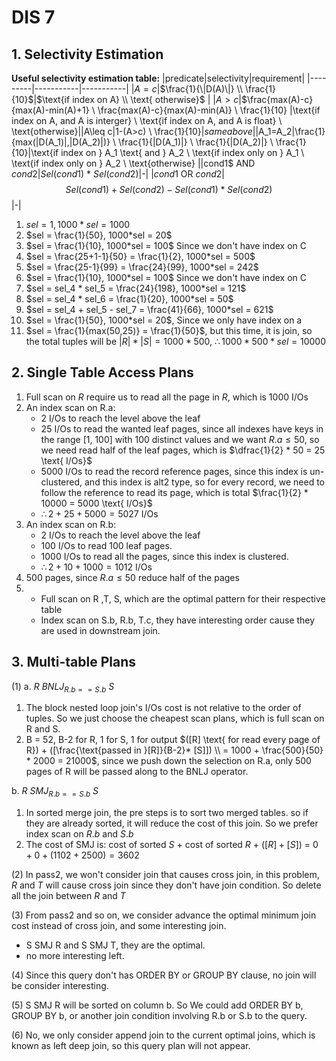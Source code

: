 # DIS 7

## 1. Selectivity Estimation

**Useful selectivity estimation table:**
|predicate|selectivity|requirement|
|---------|-----------|-----------|
|$A=c$|$\frac{1}{\|D(A)\|} \\ \frac{1}{10}$|$\text{if index on A} \\ \text{ otherwise}$ |
|$A>c$|$\frac{max(A)-c}{max(A)-min(A)+1} \\ \frac{max(A)-c}{max(A)-min(A)} \\ \frac{1}{10} $|$\text{if index on A, and A is interger} \\ \text{if index on A, and A is float} \\ \text{otherwise}$|
|$A\leq c$|$1-(A>c) \\ \frac{1}{10}$|same above|
|$A_1=A_2$|$\frac{1}{max(\|D(A_1)\|,\|D(A_2)\|)} \\ \frac{1}{\|D(A_1)\|} \\ \frac{1}{\|D(A_2)\|} \\ \frac{1}{10}$|$\text{if index on } A_1 \text{ and } A_2 \\ \text{if index only on } A_1 \\ \text{if index only on } A_2 \\ \text{otherwise} $|
|$cond1$ AND $cond2$|$Sel(cond1)$ * $Sel(cond2)$|-|
|$cond1$ OR $cond2$|$$Sel(cond1) + Sel(cond2) - Sel(cond1) * Sel(cond2)$$|-|


1. $sel = 1, 1000*sel = 1000$
2. $sel = \frac{1}{50}, 1000*sel = 20$
3. $sel = \frac{1}{10}, 1000*sel = 100$ Since we don't have index on C
4. $sel = \frac{25+1-1}{50} = \frac{1}{2}, 1000*sel = 500$
5. $sel = \frac{25-1}{99} = \frac{24}{99}, 1000*sel = 242$
6. $sel = \frac{1}{10}, 1000*sel = 100$ Since we don't have index on C
7. $sel = sel_4 * sel_5 = \frac{24}{198}, 1000*sel = 121$
8. $sel = sel_4 * sel_6 = \frac{1}{20}, 1000*sel = 50$
9. $sel = sel_4 + sel_5 - sel_7 = \frac{41}{66}, 1000*sel = 621$
10. $sel = \frac{1}{50}, 1000*sel = 20$, Since we only have index on a
11. $sel = \frac{1}{max(50,25)} = \frac{1}{50}$, but this time, it is join, so the total tuples will be $|R|*|S| = 1000*500$, $\therefore 1000*500*sel = 10000$

## 2. Single Table Access Plans

1. Full scan on $R$ require us to read all the page in $R$, which is $1000 \text{ I/Os}$
2. An index scan on R.a:
   * 2 I/Os to reach the level above the leaf
   * 25 I/Os to read the wanted leaf pages, since all indexes have keys in the range [1, 100] with 100 distinct values and we want $R.a \leq 50$, so we need read half of the leaf pages, which is $\dfrac{1}{2} * 50 = 25 \text{ I/Os}$
   * 5000 I/Os to read the record reference pages, since this index is un-clustered, and this index is alt2 type, so for every record, we need to follow the reference to read its page, which is total $\frac{1}{2} * 10000 = 5000 \text{ I/Os}$
   * $\therefore 2+25+5000 = 5027 \text{ I/Os}$
3. An index scan on R.b:
   * 2 I/Os to reach the level above the leaf
   * 100 I/Os to read 100 leaf pages.
   * 1000 I/Os to read all the pages, since this index is clustered.
   * $\therefore 2+10+1000 = 1012 \text{ I/Os}$
4. 500 pages, since $R.a \leq 50$ reduce half of the pages
5. * Full scan on R ,T, S, which are the optimal pattern for their respective table
   * Index scan on S.b, R.b, T.c, they have interesting order cause they are used in downstream join.

## 3. Multi-table Plans

(1)
a. $R$ $BNLJ_{R.b ==S.b}$ $S$

1. The block nested loop join's I/Os cost is not relative to the order of tuples. So we just choose the cheapest scan plans, which is full scan on R and S.
2. B = 52, B-2 for R, 1 for S, 1 for output
$([R] \text{ for read every page of R}) + ([\frac{\text{passed in }[R]}{B-2}* [S]]) \\
= 1000 + \frac{500}{50} * 2000 = 21000$, since we push down the selection on R.a, only 500 pages of R will be passed along to the BNLJ operator.

b. $R$ $SMJ_{R.b ==S.b}$ $S$

1. In sorted merge join, the pre steps is to sort two merged tables. so if they are already sorted, it will reduce the cost of this join. So we prefer index scan on $R.b$ and $S.b$
2. The cost of SMJ is: cost of sorted $S$ + cost of sorted $R$ + $([R] + [S])$ = $0+0+(1102+2500) = 3602$

(2)
In pass2, we won't consider join that causes cross join, in this problem, $R$ and $T$ will cause cross join since they don't have join condition. So delete all the join between $R$ and $T$

(3)
From pass2 and so on, we consider advance the optimal minimum join cost instead of cross join, and some interesting join.

* S SMJ R and S SMJ T, they are the optimal.
* no more interesting left.

(4)
Since this query don't has ORDER BY or GROUP BY clause, no join will be consider interesting.

(5)
S SMJ R will be sorted on column b. So We could add ORDER BY b, GROUP BY b, or another join condition involving R.b or S.b to the query.

(6)
No, we only consider append join to the current optimal joins, which is known as left deep join, so this query plan will not appear.